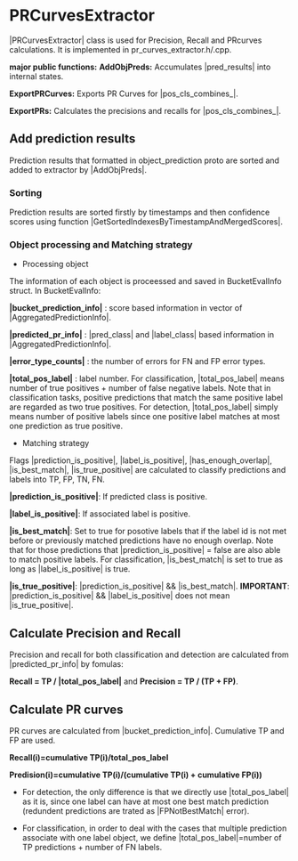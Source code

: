 # PRCurvesExtractor
|PRCurvesExtractor| class is used for Precision, Recall and PRcurves calculations. 
It is implemented in pr_curves_extractor.h/.cpp.

**major public functions:**
**AddObjPreds:** Accumulates |pred_results| into internal states.

**ExportPRCurves:** Exports PR Curves for |pos_cls_combines_|.

**ExportPRs:** Calculates the precisions and recalls for |pos_cls_combines_|.

## Add prediction results
Prediction results that formatted in object_prediction proto are sorted and added to extractor by |AddObjPreds|.

### Sorting
Prediction results are sorted firstly by timestamps and then confidence scores using function |GetSortedIndexesByTimestampAndMergedScores|.

### Object processing and Matching strategy
* Processing object

The information of each object is proceessed and saved in BucketEvalInfo struct. In BucketEvalInfo:

**|bucket_prediction_info|** : score based information in vector of |AggregatedPredictionInfo|.

**|predicted_pr_info|** : |pred_class| and |label_class| based information in |AggregatedPredictionInfo|.

**|error_type_counts|** : the number of errors for FN and FP error types.

**|total_pos_label|** : label number. For classification, |total_pos_label| means number of true positives + number of false negative labels. Note that in classification tasks, positive predictions that match the same positive label are regarded as two true positives. For detection, |total_pos_label| simply means number of positive labels since one positive label matches at most one prediction as true positive.

* Matching strategy

Flags |prediction_is_positive|, |label_is_positive|, |has_enough_overlap|, |is_best_match|, |is_true_positive| are calculated to classify predictions and labels into TP, FP, TN, FN.

**|prediction_is_positive|**: If predicted class is positive.

**|label_is_positive|**: If associated label is positive.

**|is_best_match|**: Set to true for posotive labels that if the label id is not met before or previously matched predictions have no enough overlap. Note that for those predictions that |prediction_is_positive| = false are also able to match positive labels. For classification, |is_best_match| is set to true as long as |label_is_positive| is true.

**|is_true_positive|**: |prediction_is_positive| && |is_best_match|. **IMPORTANT**: |prediction_is_positive| && |label_is_positive| does not mean |is_true_positive|.

## Calculate Precision and Recall
Precision and recall for both classification and detection are calculated from |predicted_pr_info| by fomulas:

**Recall = TP / |total_pos_label|** and **Precision = TP / (TP + FP)**.

## Calculate PR curves
PR curves are calculated from |bucket_prediction_info|. Cumulative TP and FP are used.

**Recall(i)=cumulative TP(i)/total_pos_label**

**Predision(i)=cumulative TP(i)/(cumulative TP(i) + cumulative FP(i))**

* For detection, the only difference is that we directly use |total_pos_label| as it is, since one label can have at most one best match prediction (redundent predictions are trated as |FPNotBestMatch| error).

* For classification, in order to deal with the cases that multiple prediction associate with one label object, we define |total_pos_label|=number of TP predictions + number of FN labels. 
